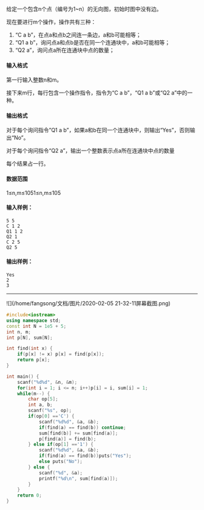 给定一个包含n个点（编号为1~n）的无向图，初始时图中没有边。

现在要进行m个操作，操作共有三种：

1. “C a b”，在点a和点b之间连一条边，a和b可能相等；
2. “Q1 a b”，询问点a和点b是否在同一个连通块中，a和b可能相等；
3. “Q2 a”，询问点a所在连通块中点的数量；

#### 输入格式

第一行输入整数n和m。

接下来m行，每行包含一个操作指令，指令为“C a b”，“Q1 a b”或“Q2 a”中的一种。

#### 输出格式

对于每个询问指令”Q1 a b”，如果a和b在同一个连通块中，则输出“Yes”，否则输出“No”。

对于每个询问指令“Q2 a”，输出一个整数表示点a所在连通块中点的数量

每个结果占一行。

#### 数据范围

1≤n,m≤1051≤n,m≤105

#### 输入样例：

```
5 5
C 1 2
Q1 1 2
Q2 1
C 2 5
Q2 5
```

#### 输出样例：

```
Yes
2
3
```

------

![](/home/fangsong/文档/图片/2020-02-05 21-32-11屏幕截图.png)



```cpp
#include<iostream>
using namespace std;
const int N = 1e5 + 5;
int n, m;
int p[N], sum[N];

int find(int x) {
    if(p[x] != x) p[x] = find(p[x]);
    return p[x];
}

int main() {
    scanf("%d%d", &n, &m);
    for(int i = 1; i <= n; i++)p[i] = i, sum[i] = 1;
    while(m--) {
        char op[5];
        int a, b;
        scanf("%s", op);
        if(op[0] =='C') {
            scanf("%d%d", &a, &b);
            if(find(a) == find(b)) continue;
            sum[find(b)] += sum[find(a)];
            p[find(a)] = find(b);
        } else if(op[1] =='1') {
            scanf("%d%d", &a, &b);
            if(find(a) == find(b))puts("Yes");
            else puts("No");
        } else {
            scanf("%d", &a);
            printf("%d\n", sum[find(a)]);
        }
    }
    return 0;
}
```

